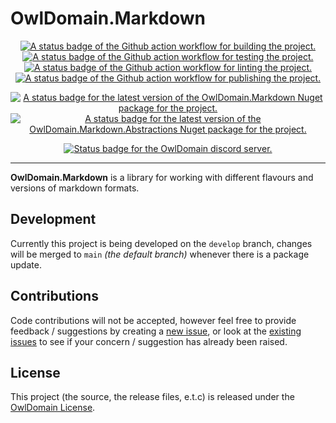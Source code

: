 # OwlDomain.Markdown

<!-- Do not put the link/image nested tags on new lines as that will count the links as having whitespace which changes the rendering -->

<p align="center"> <!-- Project -->
  <a title="A link to the Github action workflow for building the project." href="https://github.com/Owl-Domain/Markdown/actions/workflows/build.yml"><img alt="A status badge of the Github action workflow for building the project." src="https://github.com/Owl-Domain/Markdown/actions/workflows/build.yml/badge.svg"></a>
  <a title="A link to the Github action workflow for testing the project." href="https://github.com/Owl-Domain/Markdown/actions/workflows/test.yml"><img alt="A status badge of the Github action workflow for testing the project." src="https://github.com/Owl-Domain/Markdown/actions/workflows/test.yml/badge.svg"></a>
  <!--<a title="A link to the Github action workflow for testing the AOT compatibility of the project." href="https://github.com/Owl-Domain/Markdown/actions/workflows/aot_compatibility_test.yml"><img alt="A status badge of the Github action workflow for testing the AOT compatibility of the project." src="https://github.com/Owl-Domain/Markdown/actions/workflows/aot_compatibility_test.yml/badge.svg"></a>-->
  <a title="A link to the Github action workflow for linting the project." href="https://github.com/Owl-Domain/Markdown/actions/workflows/lint.yml"><img alt="A status badge of the Github action workflow for linting the project." src="https://github.com/Owl-Domain/Markdown/actions/workflows/lint.yml/badge.svg"></a>
  <a title="A link to the Github action workflow for publishing the project." href="https://github.com/Owl-Domain/Markdown/actions/workflows/publish.yml"><img alt="A status badge of the Github action workflow for publishing the project." src="https://github.com/Owl-Domain/Markdown/actions/workflows/publish.yml/badge.svg"></a>
</p>

<p align="center"> <!-- Packages -->
  <a title="A link to the latest version of the OwlDomain.Markdown NuGet package." href="https://www.nuget.org/packages/OwlDomain.Markdown"><img alt="A status badge for the latest version of the OwlDomain.Markdown Nuget package for the project." src="https://img.shields.io/nuget/v/OwlDomain.Markdown?logo=nuget&label=Markdown"></a>
  <a title="A link to the latest version of the OwlDomain.Markdown.Abstractions NuGet package." href="https://www.nuget.org/packages/OwlDomain.Markdown.Abstractions"><img alt="A status badge for the latest version of the OwlDomain.Markdown.Abstractions Nuget package for the project." src="https://img.shields.io/nuget/v/OwlDomain.Markdown.Abstractions?logo=nuget&label=Markdown.Abstractions"></a>
</p>

<p align="center"> <!-- Organisation -->
  <a title="A link to the OwlDomain Discord server." href="https://discord.gg/JtXMeqVGQc"><img alt="Status badge for the OwlDomain discord server." src="https://img.shields.io/discord/1411024983550853162?style=social&logo=discord&label=discord&link=https%3A%2F%2Fdiscord.gg%2FJtXMeqVGQc"></a>
</p>

---

**OwlDomain.Markdown** is a library for working with different flavours and versions of markdown formats.

<!--
## Installation

To use this package simply reference it from your .NET project, which will download the specified
version from the [nuget.org](https://www.nuget.org/packages/OwlDomain.Markdown) source.

In a C# project (a .csproj file) that would look like this:

```xml
<ItemGroup>
	<PackageReference Include="OwlDomain.Markdown" Version="1.0.0" />
</ItemGroup>
```


## Usage
-->

<!-- Fill in the usage section -->


## Development

Currently this project is being developed on the `develop` branch, changes will be
merged to `main` *(the default branch)* whenever there is a package update.


## Contributions

Code contributions will not be accepted, however feel free to provide feedback / suggestions
by creating a [new issue](https://github.com/Owl-Domain/Markdown/issues/new), or look at
the [existing issues](https://github.com/Owl-Domain/Markdown/issues?q=) to see if your
concern / suggestion has already been raised.


## License

This project (the source, the release files, e.t.c) is released under the [OwlDomain License](/license.md).
